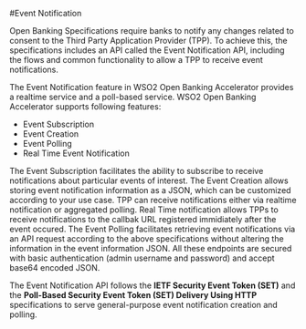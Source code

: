#Event Notification

Open Banking Specifications require banks to notify any changes related to consent to the Third Party Application Provider (TPP). To achieve this, the specifications includes an API called the Event Notification API, including the flows and common functionality to allow a TPP to receive event notifications. 

The Event Notification feature in WSO2 Open Banking Accelerator provides a realtime service and a poll-based service. WSO2 Open Banking Accelerator supports following features:

- Event Subscription
- Event Creation
- Event Polling
- Real Time Event Notification

The Event Subscription facilitates the ability to subscribe to receive notifications about particular events of interest. The Event Creation allows storing event notification information as a JSON, which can be customized according to your use case. TPP can receive notifications either via realtime notification or aggregated polling. Real Time notification allows TPPs to receive notifications to the callbak URL registered immidiately after the event occured. The Event Polling facilitates retrieving event notifications via an API request according to the above specifications without altering the information in the event information JSON. All these endpoints are secured with basic authentication (admin username and password) and accept base64 encoded JSON.

The Event Notification API follows the **IETF Security Event Token (SET)** and the **Poll-Based Security Event Token (SET) Delivery Using HTTP**
specifications to serve general-purpose event notification creation and polling.
